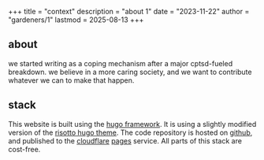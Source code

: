 +++
title = "context"
description = "about 1"
date = "2023-11-22"
author = "gardeners/1"
lastmod = 2025-08-13
+++

## about

we started writing as a coping mechanism after a major cptsd-fueled breakdown. we believe in a more caring society, and we want to contribute whatever we can to make that happen.

## stack

This website is built using the [hugo framework](https://gohugo.io/). It is using a slightly modified version of the [risotto hugo theme](https://github.com/joeroe/risotto). The code repository is hosted on [github](https://github.com/), and published to the [cloudflare](https://cloudflare.com/) [pages](https://pages.cloudflare.com/) service. All parts of this stack are cost-free.
